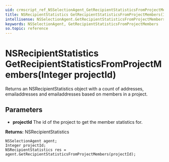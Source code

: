 ```yaml
---
uid: crmscript_ref_NSSelectionAgent_GetRecipientStatisticsFromProjectMembers
title: NSRecipientStatistics GetRecipientStatisticsFromProjectMembers(Integer projectId)
intellisense: NSSelectionAgent.GetRecipientStatisticsFromProjectMembers
keywords: NSSelectionAgent, GetRecipientStatisticsFromProjectMembers
so.topic: reference
---
```


# NSRecipientStatistics GetRecipientStatisticsFromProjectMembers(Integer projectId)

Returns an NSRecipientStatistics object with a count of addresses, emailaddresses and emailaddresses based on members in a project.

## Parameters

* **projectId** The id of the project to get the member statistics for.

**Returns:** NSRecipientStatistics

```crmscript
NSSelectionAgent agent;
Integer projectId;
NSRecipientStatistics res = agent.GetRecipientStatisticsFromProjectMembers(projectId);
```

